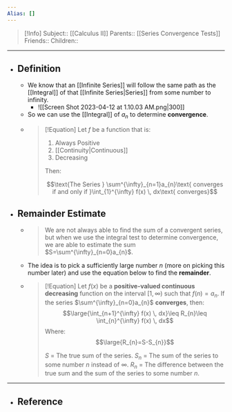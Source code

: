 ```yaml
---
Alias: []
---
```

> [!Info]
> Subject:: [[Calculus II]]
> Parents:: [[Series Convergence Tests]]
> Friends:: 
> Children:: 
---
- ## Definition
	- We know that an [[Infinite Series]] will follow the same path as the [[Integral]] of that [[Infinite Series|Series]] from some number to infinity.
		- ![[Screen Shot 2023-04-12 at 1.10.03 AM.png|300]]
	- So we can use the [[Integral]] of $a_{n}$ to determine **convergence**.
	- > [!Equation]
	  > Let $f$ be a function that is:
	  > 1. Always Positive
	  > 2. [[Continuity|Continuous]]
	  > 3. Decreasing
	  >    
	  > Then:
	  > 
	  > $$\text{The Series } \sum^{\infty}_{n=1}a_{n}\text{ converges if and only if }\int_{1}^{\infty} f(x) \, dx\text{ converges}$$
- ## Remainder Estimate
	- > We are not always able to find the sum of a convergent series, but when we use the integral test to determine convergence, we are able to estimate the sum $S=\sum^{\infty}_{n=0}a_{n}$.
	- The idea is to pick a sufficiently large number $n$ (more on picking this number later) and use the equation below to find the **remainder**.
	- > [!Equation]
	  >  Let $f(x)$ be a **positive-valued continuous decreasing** function on the interval $[1, \infty)$ such that $f(n)=a_{n}$. If the series $\sum^{\infty}_{n=0}a_{n}$ **converges**, then:
	  >  $$\large{\int_{n+1}^{\infty} f(x) \, dx}\leq R_{n}\leq \int_{n}^{\infty} f(x) \, dx$$
	  >  Where:
	  >  $$\large{R_{n}=S-S_{n}}$$
	  >  
	  >  $S$ = The true sum of the series.
	  >  $S_{n}$ = The sum of the series to some number $n$ instead of $\infty$.
	  >  $R_{n}$ = The difference between the true sum and the sum of the series to some number $n$.
---
- ## Reference